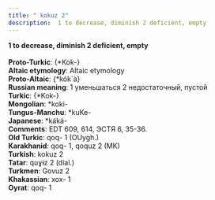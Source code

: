 ```yaml
---
title: " kokuz 2"
description:  1 to decrease, diminish 2 deficient, empty
---
```

<strong> 1 to decrease, diminish 2 deficient, empty</strong><br><br>
<strong>Proto-Turkic</strong>:  {*Kok-}<br>
<strong>Altaic etymology</strong>:  Altaic etymology<br>
<strong> Proto-Altaic</strong>:  {*kók`à}<br>
<strong>Russian meaning</strong>:  1 уменьшаться 2 недостаточный, пустой<br>
<strong>Turkic</strong>:  {*Kok-}<br>
<strong>Mongolian</strong>:  *koki-<br>
<strong>Tungus-Manchu</strong>:  *kuKe-<br>
<strong>Japanese</strong>:  *káká-<br>
<strong>Comments</strong>:  EDT 609, 614, ЭСТЯ 6, 35-36.<br>
<strong>Old Turkic</strong>:  qoq- 1 (OUygh.)<br>
<strong>Karakhanid</strong>:  qoq- 1, qoquz 2 (MK)<br>
<strong>Turkish</strong>:  kokuz 2<br>
<strong>Tatar</strong>:  quɣɨz 2 (dial.)<br>
<strong>Turkmen</strong>:  Govuz 2<br>
<strong>Khakassian</strong>:  xox- 1<br>
<strong>Oyrat</strong>:  qoq- 1<br>


